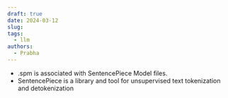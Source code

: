 ```yaml
---
draft: true
date: 2024-03-12
slug: 
tags:
  - llm
authors:
  - Prabha
---
```


- .spm is associated with SentencePiece Model files.
- SentencePiece is a library and tool for unsupervised text tokenization and detokenization 
